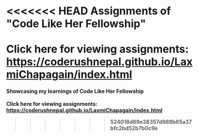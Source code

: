 <<<<<<< HEAD
Assignments of <b>"Code Like Her Fellowship"<b><br><br>
 Click here for viewing assignments: https://coderushnepal.github.io/LaxmiChapagain/index.html
=======
Showcasing my learnings of  <b>Code Like Her Fellowship</b><br><br>
Click here for viewing assignments: https://coderushnepal.github.io/LaxmiChapagain/index.html
>>>>>>> 524018d89e38357d988b65a37bfc2bd52b7b0c9e
